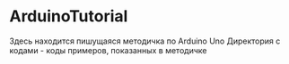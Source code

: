 # ArduinoTutorial
Здесь находится пишущаяся методичка по Arduino Uno
Директория с кодами - коды примеров, показанных в методичке
